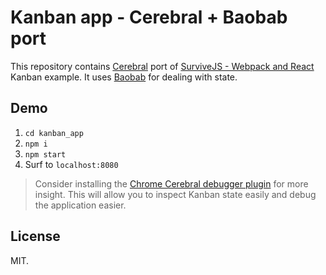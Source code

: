 # Kanban app - Cerebral + Baobab port

This repository contains [Cerebral](http://christianalfoni.com/cerebral) port of [SurviveJS - Webpack and React](http://survivejs.com/) Kanban example. It uses [Baobab](https://github.com/Yomguithereal/baobab) for dealing with state.

## Demo

1. `cd kanban_app`
2. `npm i`
3. `npm start`
4. Surf to `localhost:8080`

> Consider installing the [Chrome Cerebral debugger plugin](https://chrome.google.com/webstore/detail/cerebral-debugger/ddefoknoniaeoikpgneklcbjlipfedbb) for more insight. This will allow you to inspect Kanban state easily and debug the application easier.

## License

MIT.
